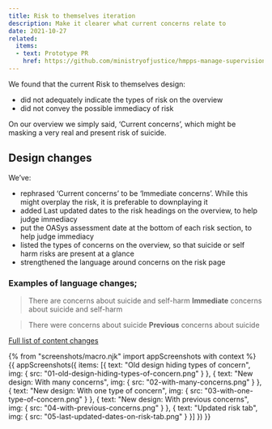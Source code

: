 ```yaml
---
title: Risk to themselves iteration
description: Make it clearer what current concerns relate to
date: 2021-10-27
related:
  items:
  - text: Prototype PR
    href: https://github.com/ministryofjustice/hmpps-manage-supervisions-prototype/pull/372
---
```


We found that the current Risk to themselves design:

- did not adequately indicate the types of risk on the overview
- did not convey the possible immediacy of risk

On our overview we simply said, ‘Current concerns’, which might be masking a very real and present risk of suicide.

## Design changes

We’ve:

- rephrased ‘Current concerns’ to be ‘Immediate concerns’. While this might overplay the risk, it is preferable to downplaying it
- added Last updated dates to the risk headings on the overview, to help judge immediacy
- put the OASys assessment date at the bottom of each risk section, to help judge immediacy
- listed the types of concerns on the overview, so that suicide or self harm risks are present at a glance
- strengthened the language around concerns on the risk page

### Examples of language changes;

> There are concerns about suicide and self-harm
> **Immediate** concerns about suicide and self-harm

> There were concerns about suicide
> **Previous** concerns about suicide

[Full list of content changes](https://github.com/ministryofjustice/hmpps-manage-supervisions-prototype/pull/372/files#diff-5255c5753000bb50148708603a8cdfa3c8c13284dbcdf5acf60f1ae5964d844c)


{% from "screenshots/macro.njk" import appScreenshots with context %}
{{ appScreenshots({
  items: [{
      text: "Old design hiding types of concern",
      img: { src: "01-old-design-hiding-types-of-concern.png" }
    }, {
      text: "New design: With many concerns",
      img: { src: "02-with-many-concerns.png" }
    }, {
      text: "New design: With one type of concern",
      img: { src: "03-with-one-type-of-concern.png" }
    }, {
      text: "New design: With previous concerns",
      img: { src: "04-with-previous-concerns.png" }
    }, {
      text: "Updated risk tab",
      img: { src: "05-last-updated-dates-on-risk-tab.png" }
    }]
}) }}
